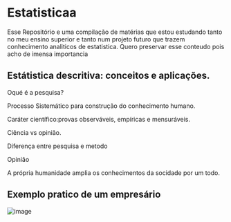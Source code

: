 # Estatisticaa
Esse Repositório e uma compilação de matérias que estou estudando tanto no meu ensino superior e tanto num projeto futuro que trazem conhecimento analiticos de estatistica. Quero preservar esse conteudo pois acho de imensa importancia


Estátistica descritiva: conceitos e aplicações.
---
Oqué é a pesquisa? 

Processo Sistemático para construção do conhecimento humano.

Caráter científico:provas observáveis, empíricas e mensuráveis.

Ciência vs opinião.




Diferença entre pesquisa e metodo



Opinião


A própria humanidade amplia os conhecimentos da socidade por um todo.

Exemplo pratico de um empresário 
---
![image](https://github.com/leandroyoo/Estatisticaa/assets/94478634/f200a639-1025-491f-8d7f-7dd2494cb031)
